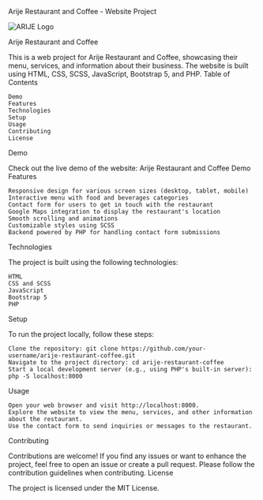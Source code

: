 Arije Restaurant and Coffee - Website Project


![ARIJE Logo](https://i.pinimg.com/originals/16/1f/cd/161fcda88bb08717334cdb15c1ebafe0.jpg)

Arije Restaurant and Coffee

This is a web project for Arije Restaurant and Coffee, showcasing their menu, services, and information about their business. The website is built using HTML, CSS, SCSS, JavaScript, Bootstrap 5, and PHP.
Table of Contents

    Demo
    Features
    Technologies
    Setup
    Usage
    Contributing
    License

Demo

Check out the live demo of the website: Arije Restaurant and Coffee Demo
Features

    Responsive design for various screen sizes (desktop, tablet, mobile)
    Interactive menu with food and beverages categories
    Contact form for users to get in touch with the restaurant
    Google Maps integration to display the restaurant's location
    Smooth scrolling and animations
    Customizable styles using SCSS
    Backend powered by PHP for handling contact form submissions

Technologies

The project is built using the following technologies:

    HTML
    CSS and SCSS
    JavaScript
    Bootstrap 5
    PHP

Setup

To run the project locally, follow these steps:

    Clone the repository: git clone https://github.com/your-username/arije-restaurant-coffee.git
    Navigate to the project directory: cd arije-restaurant-coffee
    Start a local development server (e.g., using PHP's built-in server): php -S localhost:8000

Usage

    Open your web browser and visit http://localhost:8000.
    Explore the website to view the menu, services, and other information about the restaurant.
    Use the contact form to send inquiries or messages to the restaurant.

Contributing

Contributions are welcome! If you find any issues or want to enhance the project, feel free to open an issue or create a pull request. Please follow the contribution guidelines when contributing.
License

The project is licensed under the MIT License.
